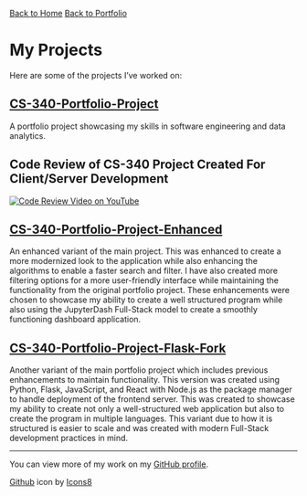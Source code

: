 [Back to Home](https://madelinejmeyers.github.io/)
[Back to Portfolio](https://madelinejmeyers.github.io/ePortfolio)


# My Projects

Here are some of the projects I’ve worked on:

## [CS-340-Portfolio-Project](https://github.com/MadelineJMeyers/CS-340-Portfolio-Project)
A portfolio project showcasing my skills in software engineering and data analytics.

## Code Review of CS-340 Project Created For Client/Server Development
[![Code Review Video on YouTube](https://img.youtube.com/vi/GwZzKFseVhs/maxresdefault.jpg)](https://www.youtube.com/watch?v=GwZzKFseVhs)

## [CS-340-Portfolio-Project-Enhanced](https://github.com/MadelineJMeyers/CS-340-Portfolio-Project-Enhanced)
An enhanced variant of the main project. This was enhanced to create a more modernized look to the application while also enhancing the algorithms to enable a faster search and filter. I have also created more filtering options for a more user-friendly interface while maintaining the functionality from the original portfolio project. These enhancements were chosen to showcase my ability to create a well structured program while also using the JupyterDash Full-Stack model to create a smoothly functioning dashboard application.

## [CS-340-Portfolio-Project-Flask-Fork](https://github.com/MadelineJMeyers/CS-340-Portfolio-Project-Flask-Fork)
Another variant of the main portfolio project which includes previous enhancements to maintain functionality. This version was created using Python, Flask, JavaScript, and React with Node.js as the package manager to handle deployment of the frontend server. This was created to showcase my ability to create not only a well-structured web application but also to create the program in multiple languages. This variant due to how it is structured is easier to scale and was created with modern Full-Stack development practices in mind.

---

You can view more of my work on my [GitHub profile](https://github.com/MadelineJMeyers).

[Github](https://github.com) icon by [Icons8](https://icons8.com")
